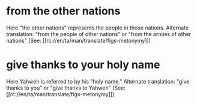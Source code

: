 # from the other nations

Here "the other nations" represents the people in those nations. Alternate translation: "from the people of other nations" or "from the armies of other nations" (See: [[rc://en/ta/man/translate/figs-metonymy]])

# give thanks to your holy name

Here Yahweh is referred to by his "holy name." Alternate translation: "give thanks to you" or "give thanks to Yahweh" (See: [[rc://en/ta/man/translate/figs-metonymy]])

